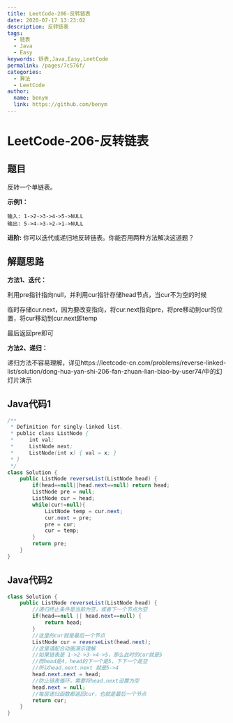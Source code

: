 ```yaml
---
title: LeetCode-206-反转链表
date: 2020-07-17 13:23:02
description: 反转链表
tags: 
  - 链表
  - Java
  - Easy
keywords: 链表,Java,Easy,LeetCode
permalink: /pages/7c576f/
categories: 
  - 算法
  - LeetCode
author: 
  name: benym
  link: https://github.com/benym
---
```


# LeetCode-206-反转链表

## 题目

反转一个单链表。



**示例1：**

```
输入: 1->2->3->4->5->NULL
输出: 5->4->3->2->1->NULL
```

**进阶:**
你可以迭代或递归地反转链表。你能否用两种方法解决这道题？

## 解题思路

**方法1、迭代：**

利用pre指针指向null，并利用cur指针存储head节点，当cur不为空的时候

临时存储cur.next，因为要改变指向，将cur.next指向pre，将pre移动到cur的位置，将cur移动到cur.next即temp

最后返回pre即可

**方法2、递归：**

递归方法不容易理解，详见https://leetcode-cn.com/problems/reverse-linked-list/solution/dong-hua-yan-shi-206-fan-zhuan-lian-biao-by-user74/中的幻灯片演示

## Java代码1

```java
/**
 * Definition for singly-linked list.
 * public class ListNode {
 *     int val;
 *     ListNode next;
 *     ListNode(int x) { val = x; }
 * }
 */
class Solution {
    public ListNode reverseList(ListNode head) {
        if(head==null||head.next==null) return head;
        ListNode pre = null;
        ListNode cur = head;
        while(cur!=null){
            ListNode temp = cur.next;
            cur.next = pre;
            pre = cur;
            cur = temp;
        }
        return pre;
    }
}
```

## Java代码2

```java
class Solution {
	public ListNode reverseList(ListNode head) {
		//递归终止条件是当前为空，或者下一个节点为空
		if(head==null || head.next==null) {
			return head;
		}
		//这里的cur就是最后一个节点
		ListNode cur = reverseList(head.next);
		//这里请配合动画演示理解
		//如果链表是 1->2->3->4->5，那么此时的cur就是5
		//而head是4，head的下一个是5，下下一个是空
		//所以head.next.next 就是5->4
		head.next.next = head;
		//防止链表循环，需要将head.next设置为空
		head.next = null;
		//每层递归函数都返回cur，也就是最后一个节点
		return cur;
	}
}
```




